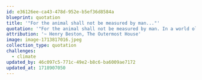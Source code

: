 ```yaml
---
id: e36126ee-ca43-478d-952e-b5ef36d8584a
blueprint: quotation
title: '"For the animal shall not be measured by man..."'
quotation: '"For the animal shall not be measured by man. In a world older than ours, they move finished and complete, gifted with the extension of senses we have lost or never attained, living by voices we shall never hear. They are not brethren, they are not underlings: they are other nations..."'
attribution: '~ Henry Beston, The Outermost House'
image: image-1713817016.jpeg
collection_type: quotation
challenges:
  - climate
updated_by: 46c097c5-771c-49e2-b8c6-ba6009ae7172
updated_at: 1718907050
---
```

